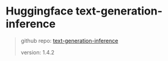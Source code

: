 # Huggingface text-generation-inference

> github repo: [text-generation-inference](https://github.com/huggingface/text-generation-inference)
>
> version: 1.4.2
